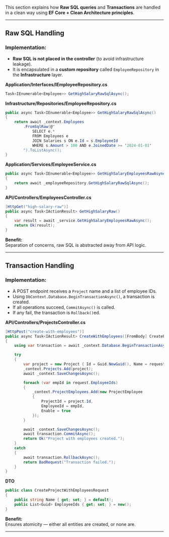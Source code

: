 This section explains how **Raw SQL queries** and **Transactions** are handled in a clean way using **EF Core + Clean Architecture principles**.

---

## Raw SQL Handling

### Implementation:

- **Raw SQL is not placed in the controller** (to avoid infrastructure leakage).
- It is encapsulated in a **custom repository** called `EmployeeRepository` in the **Infrastructure** layer.

**Application/Interfaces/IEmployeeRepository.cs**
```csharp
Task<IEnumerable<Employee>> GetHighSalaryRawSqlAsync();
```

**Infrastructure/Repositories/EmployeeRepository.cs**
```csharp
public async Task<IEnumerable<Employee>> GetHighSalaryRawSqlAsync()
{
    return await _context.Employees
        .FromSqlRaw(@"
            SELECT e.*
            FROM Employees e
            JOIN Salaries s ON e.Id = s.EmployeeId
            WHERE s.Amount > 100 AND e.JoinedDate >= '2024-01-01'
        ").ToListAsync();
}
```

**Application/Services/EmployeeService.cs**
```csharp
public async Task<IEnumerable<Employee>> GetHighSalaryEmployeesRawAsync()
{
    return await _employeeRepository.GetHighSalaryRawSqlAsync();
}
```

**API/Controllers/EmployeesController.cs**
```csharp
[HttpGet("high-salary-raw")]
public async Task<IActionResult> GetHighSalaryRaw()
{
    var result = await _service.GetHighSalaryEmployeesRawAsync();
    return Ok(result);
}
```

**Benefit:**  
Separation of concerns, raw SQL is abstracted away from API logic.

---

## Transaction Handling

### Implementation:

- A POST endpoint receives a `Project` name and a list of employee IDs.
- Using `DbContext.Database.BeginTransactionAsync()`, a transaction is created.
- If all operations succeed, `CommitAsync()` is called.
- If any fail, the transaction is `Rollback()`ed.

**API/Controllers/ProjectsController.cs**
```csharp
[HttpPost("create-with-employees")]
public async Task<IActionResult> CreateWithEmployees([FromBody] CreateProjectWithEmployeesRequest request)
{
    using var transaction = await _context.Database.BeginTransactionAsync();

    try
    {
        var project = new Project { Id = Guid.NewGuid(), Name = request.Name };
        _context.Projects.Add(project);
        await _context.SaveChangesAsync();

        foreach (var empId in request.EmployeeIds)
        {
            _context.ProjectEmployees.Add(new ProjectEmployee
            {
                ProjectId = project.Id,
                EmployeeId = empId,
                Enable = true
            });
        }

        await _context.SaveChangesAsync();
        await transaction.CommitAsync();
        return Ok("Project with employees created.");
    }
    catch
    {
        await transaction.RollbackAsync();
        return BadRequest("Transaction failed.");
    }
}
```

**DTO**
```csharp
public class CreateProjectWithEmployeesRequest
{
    public string Name { get; set; } = default!;
    public List<Guid> EmployeeIds { get; set; } = new();
}
```

**Benefit:**  
Ensures atomicity — either all entities are created, or none are.

---
